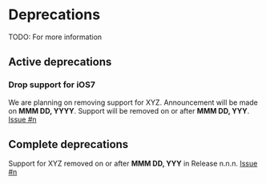 # Deprecations 

TODO: For more information

## Active deprecations

### Drop support for iOS7

We are planning on removing support for XYZ. Announcement will be made on **MMM DD, YYYY**. Support will be removed on or after **MMM DD, YYY**. [Issue #n](http://github.com/google/material-components-ios/issues/x)

## Complete deprecations

Support for XYZ removed on or after **MMM DD, YYY** in Release n.n.n. [Issue #n](http://github.com/google/material-components-ios/issues/x)
